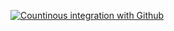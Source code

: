[![Countinous integration with Github](https://github.com/rhyanorben/microservicesUdemy/actions/workflows/docker-publish.yml/badge.svg)](https://github.com/rhyanorben/microservicesUdemy/actions/workflows/docker-publish.yml)

